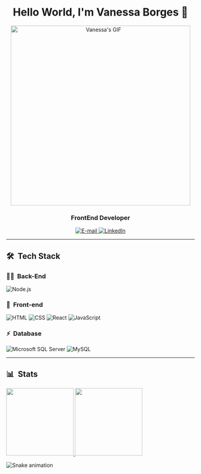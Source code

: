 <h1 align="center">Hello World, I'm Vanessa Borges 👋</h1>

<p align="center">
  <a href="https://media.giphy.com/media/5AGjSNAAbQAkor4AJF/giphy.gif" target="_blank">
    <img src="https://media1.giphy.com/media/GY6Zmupsc3ilQbsjbL/giphy.gif?cid=ecf05e47kpqw5jsv30p6afqftc5zdnb7x5kej92yulegyfio&ep=v1_gifs_search&rid=giphy.gif&ct=g"
         alt="Vanessa's GIF" width="480" height="480">
  </a>
</p>

<h3 align="center">FrontEnd Developer</h3>

<div align="center">
  <p>
    <a href="mailto:vanessaicloud07@gmail.com">
      <img src="https://img.shields.io/badge/-Email-020114?style=for-the-badge&logo=microsoft-outlook&logoColor=EBD03E&color:FFF" alt="E-mail">
    </a>
    <a href="https://www.linkedin.com/in/vanessaicloud07/">
      <img src="https://img.shields.io/badge/-LinkedIn-020114?style=for-the-badge&logo=linkedin&logoColor=EBD03E&color:FFF" alt="LinkedIn">
    </a>
  </p>
</div>

---

## 🛠 &nbsp;Tech Stack

### 👩‍💻 &nbsp;Back-End

![Node.js](https://img.shields.io/badge/Node.js-E7ECEB?style=for-the-badge&logo=node.js&logoColor=53D9A2)

### 🎨 &nbsp;Front-end

![HTML](https://img.shields.io/badge/HTML-E7ECEB?style=for-the-badge&logo=html5&logoColor=C86833)
![CSS](https://img.shields.io/badge/CSS-E7ECEB?style=for-the-badge&logo=css3&logoColor=139DFF)
![React](https://img.shields.io/badge/React-E7ECEB?style=for-the-badge&logo=react&logoColor=1572B6)
![JavaScript](https://img.shields.io/badge/JavaScript-E7ECEB?style=for-the-badge&logo=javascript&logoColor=yellow)

### ⚡ &nbsp;Database

![Microsoft SQL Server](https://img.shields.io/badge/Microsoft%20SQL%20Server-E7ECEB?style=for-the-badge&logo=microsoft-sql-server&logoColor=FDFD62)
![MySQL](https://img.shields.io/badge/MySQL-E7ECEB?style=for-the-badge&logo=mysql&logoColor=004D8F)

---

## 📊 &nbsp;Stats 

<a href="https://github.com/vanessavb92">
  <img height="180em" src="https://github-readme-stats.vercel.app/api?username=vanessavb92&show_icons=true&theme=dracula&include_all_commits=true&count_private=true&bg_color=000033&title_color=2B93C8"/>
  <img height="180em" src="https://github-readme-stats.vercel.app/api/top-langs/?username=vanessavb92&layout=compact&langs_count=7&theme=dracula&bg_color=000033&title_color=2B93C8"/>
</a>

![Snake animation](https://github.com/vanessavb92/vanessavb92/blob/output/github-contribution-grid-snake.svg?raw=true&color=ocean)
